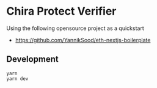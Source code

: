 # Chira Protect Verifier

Using the following opensource project as a quickstart

- https://github.com/YannikSood/eth-nextjs-boilerplate

## Development

```
yarn
yarn dev
```
